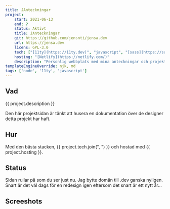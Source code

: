```yaml
---
title: JAnteckningar
project:
    start: 2021-06-13
    end: ?
    status: Aktivt
    title: JAnteckningar
    git: https://github.com/jensnti/jensa.dev
    url: https://jensa.dev
    licens: GPL-3.0
    tech: ["[11ty](https://11ty.dev)", "javascript", "[sass](https://sass-lang.com)"]
    hosting: "[Netlify](https://netlify.com/)"
    description: "Personlig webbplats med mina anteckningar och projekt. Innehåller även en del samlat kursmaterial från mina kurser." 
templateEngineOverride: njk, md
tags: ['node', '11ty', 'javascript']
---
```


## Vad
{{ project.description }}

Den här projektsidan är tänkt att husera en dokumentation över de designer detta projekt har haft.

## Hur

Med den bästa stacken, {{ project.tech.join(", ") }} och hostad med {{ project.hosting }}.

## Status

Sidan rullar på som du ser just nu. Jag bytte domän till .dev ganska nyligen. Snart är det väl dags för en redesign igen eftersom det snart är ett nytt år...

## Screeshots